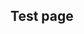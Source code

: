 ## Test page

<div
  class="tabs"
  name="test"
  enabled="true"
  height="600"
  show="2"
  tabs="[
    // { key: 'component', filepath: 'example/GeomorphEdit' },
    // { key: 'component', filepath: 'example/LightsTest' },
    { key: 'component', filepath: 'example/NavDemo1#301' },
    // { key: 'component', filepath: 'example/Css3dForeignObject#301' },
    // { key: 'component', filepath: 'example/SvgNavDemo1' },
    // { key: 'component', filepath: 'example/Pyramid3dDemo' },
    // { key: 'component', filepath: 'example/SvgStringPull' },
    // { key: 'component', filepath: 'example/TriangleDev#301' },
    // { key: 'terminal', filepath: 'test' },
    // { key: 'terminal', filepath: 'other' },
    // { key: 'component', filepath: 'example/SvgDoorsDemo#101' },
    // { key: 'component', filepath: 'example/SvgNavGraph#301' },
    // { key: 'component', filepath: 'example/SvgPanZoomDemo' },
    // { key: 'component', filepath: 'example/SvgVisibilityDemo#301' },
  ]"
>
</div>
